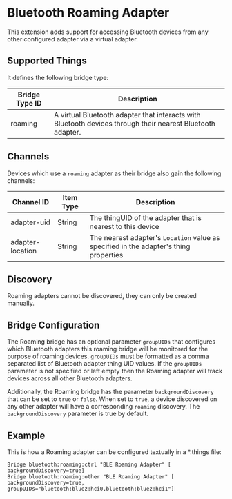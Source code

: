 # Bluetooth Roaming Adapter

This extension adds support for accessing Bluetooth devices from any other configured adapter via a virtual adapter.

## Supported Things

It defines the following bridge type:

| Bridge Type ID | Description                                                                                                |
|----------------|------------------------------------------------------------------------------------------------------------|
| roaming        | A virtual Bluetooth adapter that interacts with Bluetooth devices through their nearest Bluetooth adapter. |

## Channels

Devices which use a `roaming` adapter as their bridge also gain the following channels:

| Channel ID       | Item Type | Description                                                                          |
|------------------|-----------|--------------------------------------------------------------------------------------|
| adapter-uid      | String    | The thingUID of the adapter that is nearest to this device                           |
| adapter-location | String    | The nearest adapter's `Location` value as specified in the adapter's thing properties |

## Discovery

Roaming adapters cannot be discovered, they can only be created manually.

## Bridge Configuration

The Roaming bridge has an optional parameter `groupUIDs` that configures which Bluetooth adapters this roaming bridge will be monitored for the purpose of roaming devices.
`groupUIDs` must be formatted as a comma separated list of Bluetooth adapter thing UID values.
If the `groupUIDs` parameter is not specified or left empty then the Roaming adapter will track devices across all other Bluetooth adapters.

Additionally, the Roaming bridge has the parameter `backgroundDiscovery` that can be set to `true` or `false`. 
When set to `true`, a device discovered on any other adapter will have a corresponding `roaming` discovery.
The `backgroundDiscovery` parameter is true by default.

## Example

This is how a Roaming adapter can be configured textually in a *.things file:

```
Bridge bluetooth:roaming:ctrl "BLE Roaming Adapter" [ backgroundDiscovery=true]
Bridge bluetooth:roaming:other "BLE Roaming Adapter" [ backgroundDiscovery=true, groupUIDs="bluetooth:bluez:hci0,bluetooth:bluez:hci1"]
```
